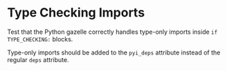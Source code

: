 # Type Checking Imports

Test that the Python gazelle correctly handles type-only imports inside `if TYPE_CHECKING:` blocks.

Type-only imports should be added to the `pyi_deps` attribute instead of the regular `deps` attribute.
